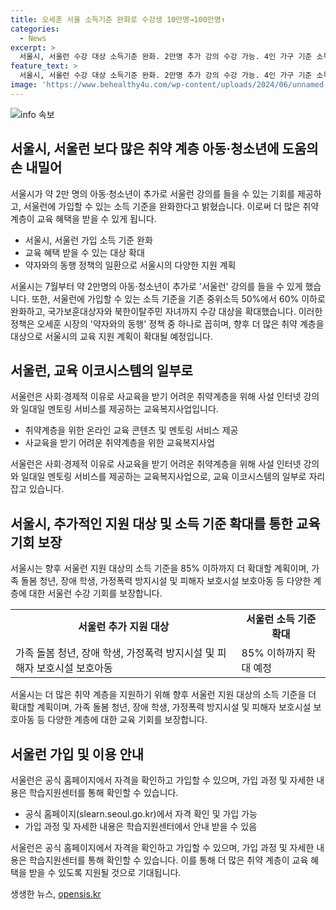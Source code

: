```yaml
---
title: 오세훈 서울 소득기준 완화로 수강생 10만명→100만명↑
categories:
  - News
excerpt: >
  서울시, 서울런 수강 대상 소득기준 완화. 2만명 추가 강의 수강 가능. 4인 가구 기준 소득 기존 286만원 이하에서 344만원까지. 국가보훈대상자와 북한이탈주민 자녀까지 수강 확대. 약자와의 동행 정책 일환. 향후 서울런 지원 대상 소득 기준 85%까지 확대 예정. 가족 돌봄 청년, 장애 학생, 가정폭력 피해자 등도 수강 예정. 자세한 내용은 공식 홈페이지 참고.
feature_text: >
  서울시, 서울런 수강 대상 소득기준 완화. 2만명 추가 강의 수강 가능. 4인 가구 기준 소득 기존 286만원 이하에서 344만원까지. 국가보훈대상자와 북한이탈주민 자녀까지 수강 확대. 약자와의 동행 정책 일환. 향후 서울런 지원 대상 소득 기준 85%까지 확대 예정. 가족 돌봄 청년, 장애 학생, 가정폭력 피해자 등도 수강 예정. 자세한 내용은 공식 홈페이지 참고.
image: 'https://www.behealthy4u.com/wp-content/uploads/2024/06/unnamed-file.png'
---
```


<p><img src="https://www.behealthy4u.com/wp-content/uploads/2024/06/unnamed-file.png" alt="info 속보" /></p>

<h2 data-ke-size="size26">서울시, 서울런 보다 많은 취약 계층 아동·청소년에 도움의 손 내밀어</h2>

<p>서울시가 약 2만 명의 아동·청소년이 추가로 서울런 강의를 들을 수 있는 기회를 제공하고, 서울런에 가입할 수 있는 소득 기준을 완화한다고 밝혔습니다. 이로써 더 많은 취약 계층이 교육 혜택을 받을 수 있게 됩니다.</p>

<ul>
  <li>서울시, 서울런 가입 소득 기준 완화</li>
  <li>교육 혜택 받을 수 있는 대상 확대</li>
  <li>약자와의 동행 정책의 일환으로 서울시의 다양한 지원 계획</li>
</ul>

<p data-ke-size="size16">서울시는 7월부터 약 2만명의 아동·청소년이 추가로 '서울런' 강의를 들을 수 있게 했습니다. 또한, 서울런에 가입할 수 있는 소득 기준을 기존 중위소득 50%에서 60% 이하로 완화하고, 국가보훈대상자와 북한이탈주민 자녀까지 수강 대상을 확대했습니다. 이러한 정책은 오세훈 시장의 '약자와의 동행' 정책 중 하나로 꼽히며, 향후 더 많은 취약 계층을 대상으로 서울시의 교육 지원 계획이 확대될 예정입니다.</p>

<h2 data-ke-size="size26">서울런, 교육 이코시스템의 일부로 </h2>

<p>서울런은 사회·경제적 이유로 사교육을 받기 어려운 취약계층을 위해 사설 인터넷 강의와 일대일 멘토링 서비스를 제공하는 교육복지사업입니다.</p>

<ul>
  <li>취약계층을 위한 온라인 교육 콘텐츠 및 멘토링 서비스 제공</li>
  <li>사교육을 받기 어려운 취약계층을 위한 교육복지사업</li>
</ul>

<p data-ke-size="size16">서울런은 사회·경제적 이유로 사교육을 받기 어려운 취약계층을 위해 사설 인터넷 강의와 일대일 멘토링 서비스를 제공하는 교육복지사업으로, 교육 이코시스템의 일부로 자리 잡고 있습니다.</p>

<h2 data-ke-size="size26">서울시, 추가적인 지원 대상 및 소득 기준 확대를 통한 교육 기회 보장</h2>

<p>서울시는 향후 서울런 지원 대상의 소득 기준을 85% 이하까지 더 확대할 계획이며, 가족 돌봄 청년, 장애 학생, 가정폭력 방지시설 및 피해자 보호시설 보호아동 등 다양한 계층에 대한 서울런 수강 기회를 보장합니다.</p>

<table>
  <tr>
    <td style="text-align: center; height: 17px;"><b>서울런 추가 지원 대상</b></td>
    <td style="text-align: center; height: 17px;"><b>서울런 소득 기준 확대</b></td>
  </tr>
  <tr>
    <td>가족 돌봄 청년, 장애 학생, 가정폭력 방지시설 및 피해자 보호시설 보호아동</td>
    <td>85% 이하까지 확대 예정</td>
  </tr>
</table>

<p data-ke-size="size16">서울시는 더 많은 취약 계층을 지원하기 위해 향후 서울런 지원 대상의 소득 기준을 더 확대할 계획이며, 가족 돌봄 청년, 장애 학생, 가정폭력 방지시설 및 피해자 보호시설 보호아동 등 다양한 계층에 대한 교육 기회를 보장합니다.</p>

<h2 data-ke-size="size26">서울런 가입 및 이용 안내</h2>

<p>서울런은 공식 홈페이지에서 자격을 확인하고 가입할 수 있으며, 가입 과정 및 자세한 내용은 학습지원센터를 통해 확인할 수 있습니다.</p>

<ul>
  <li>공식 홈페이지(slearn.seoul.go.kr)에서 자격 확인 및 가입 가능</li>
  <li>가입 과정 및 자세한 내용은 학습지원센터에서 안내 받을 수 있음</li>
</ul>

<p data-ke-size="size16">서울런은 공식 홈페이지에서 자격을 확인하고 가입할 수 있으며, 가입 과정 및 자세한 내용은 학습지원센터를 통해 확인할 수 있습니다. 이를 통해 더 많은 취약 계층이 교육 혜택을 받을 수 있도록 지원될 것으로 기대됩니다.</p>
생생한 뉴스, <a href="https://opensis.kr" rel="dofollow">opensis.kr</a>


